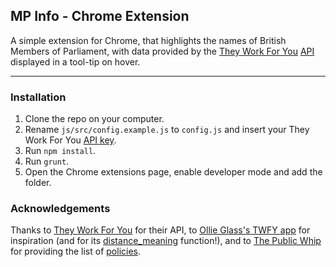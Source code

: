 ## MP Info - Chrome Extension



A simple extension for Chrome, that highlights the names of British Members of Parliament, with data provided by the [They Work For You](http://www.theyworkforyou.com) [API](http://www.theyworkforyou.com/api) displayed in a tool-tip on hover.

----------


### Installation

1. Clone the repo on your computer.
2. Rename `js/src/config.example.js` to `config.js` and insert your They Work For You [API key](http://www.theyworkforyou.com/api/key).
3. Run `npm install`.
4. Run `grunt`.
5. Open the Chrome extensions page, enable developer mode and add the folder.

### Acknowledgements
Thanks to [They Work For You](http://www.theyworkforyou.com) for their API, to [Ollie Glass's TWFY app](https://github.com/ollieglass/theyworkforyou-responsive) for inspiration (and for its [distance_meaning](https://github.com/ollieglass/theyworkforyou-responsive/blob/master/core/api.py) function!), and to [The Public Whip](http://www.publicwhip.org.uk) for providing the list of [policies](http://www.publicwhip.org.uk/policies.php).
